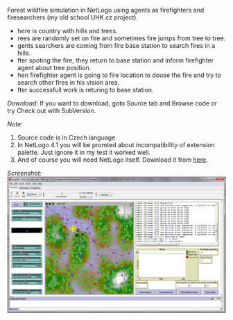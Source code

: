 Forest wildfire simulation in NetLogo using agents as firefighters and firesearchers (my old school UHK.cz project).

  * here is country with hills and trees.
  * rees are randomly set on fire and sometimes fire jumps from tree to tree.
  * gents searchers are coming from fire base station to search fires in a hills.
  * fter spoting the fire, they return to base station and inform firefighter agent about tree position.
  * hen firefighter agent is going to fire location to douse the fire and try to search other fires in his vision area.
  * fter successfull work is returing to base station.

_Download:_
If you want to download, goto Source tab and Browse code or try Check out with SubVersion.

_Note:_
  1. Source code is in Czech language
  1. In NetLogo 4.1 you will be promted about incompatibility of extension palette. Just ignore it in my test it worked well.
  1. And of course you will need NetLogo itself. Download it from [here](http://ccl.northwestern.edu/netlogo/download.shtml).

_Screenshot:_
<img src='https://raw.githubusercontent.com/bedla/forest-wildfire-simulation/master/screenshot.png' border='0' />
